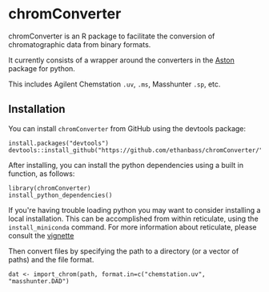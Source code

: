 # chromConverter
chromConverter is an R package to facilitate the conversion of chromatographic data from binary formats. 

It currently consists of a wrapper around the converters in the [Aston](https://github.com/bovee/aston) package for python.

This includes Agilent Chemstation `.uv`, `.ms`, Masshunter `.sp`, etc.

## Installation
You can install `chromConverter` from GitHub using the devtools package:
```
install.packages("devtools")
devtools::install_github("https://github.com/ethanbass/chromConverter/")
```

After installing, you can install the python dependencies using a built in function, as follows:

```
library(chromConverter)
install_python_dependencies()
```

If you're having trouble loading python you may want to consider installing a local installation. This can be accomplished from within reticulate, using the `install_miniconda` command. For more information about reticulate, please consult the [vignette](https://cran.r-project.org/web/packages/reticulate/vignettes/calling_python.html)

Then convert files by specifying the path to a directory (or a vector of paths) and the file format.

```
dat <- import_chrom(path, format.in=c("chemstation.uv", "masshunter.DAD")
```
